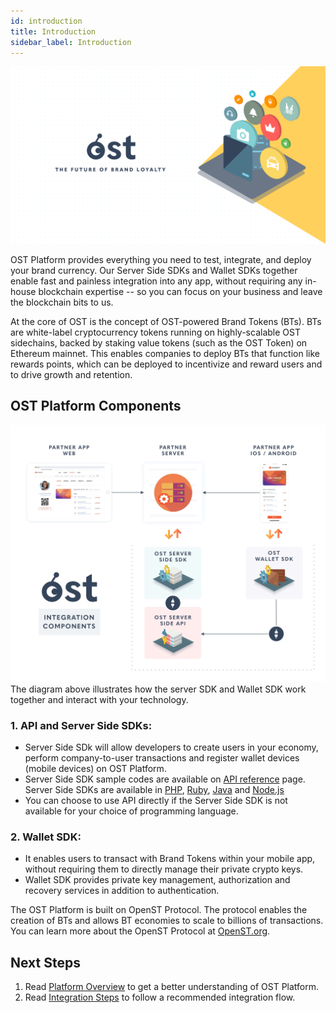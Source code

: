 ```yaml
---
id: introduction
title: Introduction
sidebar_label: Introduction
---
```


![KitIndexImage]( /platform/docs/assets/getting-started/intro.png)

OST Platform provides everything you need to test, integrate, and deploy your brand currency. Our Server Side SDKs and Wallet SDKs together enable fast and painless integration into any app, without requiring any in-house blockchain expertise -- so you can focus on your business and leave the blockchain bits to us.

At the core of OST is the concept of OST-powered Brand Tokens (BTs). BTs are white-label cryptocurrency tokens running on highly-scalable OST sidechains, backed by staking value tokens (such as the OST Token) on Ethereum mainnet. This enables companies to deploy BTs that function like rewards points, which can be deployed to incentivize and reward users and to drive growth and retention. 



## OST Platform Components

![platform-interaction](/platform/docs/assets/Platform-Integrations.jpg)
The diagram above illustrates how the server SDK and Wallet SDK work together and interact with your technology.


### 1. API and Server Side SDKs:  

* Server Side SDk will allow developers to create users in your economy, perform company-to-user transactions and register wallet devices (mobile devices) on OST Platform.
* Server Side SDK sample codes are available on [API reference](/platform/docs/api) page. Server Side SDKs are available in [PHP](/platform/docs/sdk/server_sdk_setup/php/), [Ruby](/platform/docs/sdk/server_sdk_setup/ruby/), [Java](/platform/docs/sdk/server_sdk_setup/java/) and [Node.js](/platform/docs/sdk/server_sdk_setup/nodejs/)
* You can choose to use API directly if the Server Side SDK is not available for your choice of programming language.


### 2. Wallet SDK:
    
* It enables users to transact with Brand Tokens within your mobile app, without requiring them to directly manage their private crypto keys. 
* Wallet SDK provides private key management, authorization and recovery services in addition to authentication.



The OST Platform is built on OpenST Protocol. The protocol enables the creation of BTs and allows BT economies to scale to billions of transactions. You can learn more about the OpenST Protocol at [OpenST.org](https://openst.org/).


## Next Steps

1. Read [Platform Overview](/platform/docs/getting_started/platform_overview/) to get a better understanding of OST Platform.
2. Read [Integration Steps](/platform/docs/getting_started/integration_steps/) to follow a recommended integration flow.


